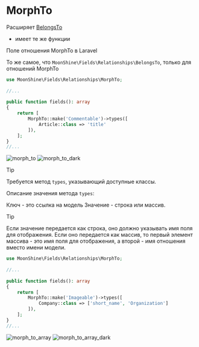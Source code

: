 # MorphTo

Расширяет [BelongsTo](https://moonshine-laravel.com/docs/resource/fields/fields-belongs_to)
* имеет те же функции    

Поле отношения MorphTo в Laravel

То же самое, что `MoonShine\Fields\Relationships\BelongsTo`, только для отношений MorphTo

```php
use MoonShine\Fields\Relationships\MorphTo; 
 
//...
 
public function fields(): array
{
    return [
        MorphTo::make('Commentable')->types([
            Article::class => 'title'
        ]), 
    ];
}
//...
```

![morph_to](https://moonshine-laravel.com/screenshots/morph_to.png)
![morph_to_dark](https://moonshine-laravel.com/screenshots/morph_to_dark.png)

> [!TIP]
> Требуется метод `types`, указывающий доступные классы.

Описание значения метода `types`:

Ключ - это ссылка на модель
Значение - строка или массив.

> [!TIP]
> Если значение передается как строка, оно должно указывать имя поля для отображения. Если оно передается как массив, то первый элемент массива - это имя поля для отображения, а второй - имя отношения вместо имени модели.

```php
use MoonShine\Fields\Relationships\MorphTo; 
 
//...
 
public function fields(): array
{
    return [
        MorphTo::make('Imageable')->types([
            Company::class => ['short_name', 'Organization']
        ]), 
    ];
}
//...
```

![morph_to_array](https://moonshine-laravel.com/screenshots/morph_to_array.png)
![morph_to_array_dark](https://moonshine-laravel.com/screenshots/morph_to_array_dark.png)
